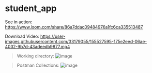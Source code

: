 # student_app

See in action:
https://www.loom.com/share/86a7ddac09484976a1fc6ca335513487

Download Video:
https://user-images.githubusercontent.com/33179055/155527595-175e2eed-06ae-4032-9b7d-43adeedb9877.mp4


> Working directory:
![image](https://user-images.githubusercontent.com/33179055/155526700-5cf816ca-1aaf-45d8-a5d1-02b33ca4147a.png)

> Postman Collections:
![image](https://user-images.githubusercontent.com/33179055/155526652-cbc8a636-3e8e-4bc7-a97c-34c730aabc0f.png)




